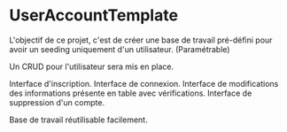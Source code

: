 # UserAccountTemplate

L'objectif de ce projet, c'est de créer une base de travail pré-défini pour avoir un seeding uniquement d'un utilisateur. (Paramétrable)

Un CRUD pour l'utilisateur sera mis en place. 

Interface d'inscription.
Interface de connexion.
Interface de modifications des informations présente en table avec vérifications.
Interface de suppression d'un compte.

Base de travail réutilisable facilement.



